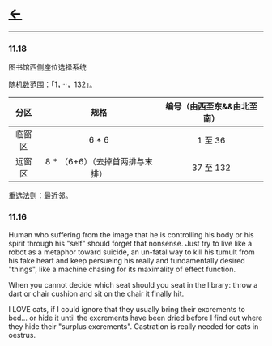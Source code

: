# [<-](https://pkgu.github.io)


---------

### 11.18

图书馆西侧座位选择系统

随机数范围：「1，···，132」。

| 分区 | 规格 | 编号（由西至东&&由北至南）|
| :---: | :---: | :---: |
| 临窗区 | 6 * 6 | 1 至 36 |
| 远窗区 | 8 * （6+6）（去掉首两排与末排）| 37 至 132 |

重选法则：最近邻。


### 11.16

Human who suffering from the image that he is controlling his body or his spirit through his "self" should forget that nonsense. Just try to live like a robot as a metaphor toward suicide, an un-fatal way to kill his tumult from his fake heart and keep persueing his really and fundamentally desired "things", like a machine chasing for its maximality of effect function.

When you cannot decide which seat should you seat in the library: throw a dart or chair cushion and sit on the chair it finally hit. 

I LOVE cats, if I could ignore that they usually bring their excrements to bed... or hide it until the excrements have been dried before I find out where they hide their "surplus excrements". Castration is really needed for cats in oestrus. 
